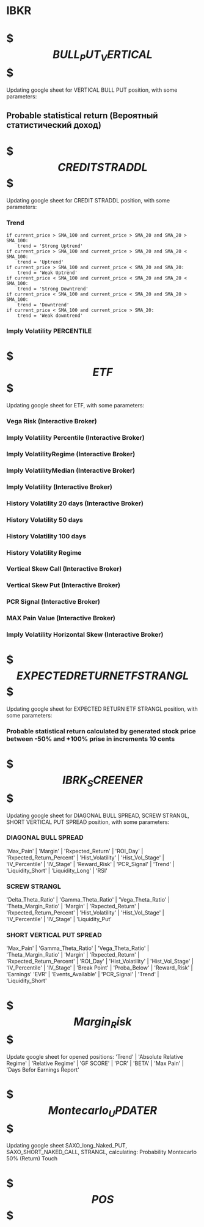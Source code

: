 # IBKR

# $$$      BULL_PUT_VERTICAL      $$$
Updating google sheet for VERTICAL BULL PUT position, with some parameters:
## Probable statistical return (Вероятный статистический доход)


# $$$      CREDIT STRADDL      $$$
Updating google sheet for CREDIT STRADDL position, with some parameters:
### Trend 
    if current_price > SMA_100 and current_price > SMA_20 and SMA_20 > SMA_100:
        trend = 'Strong Uptrend'
    if current_price > SMA_100 and current_price > SMA_20 and SMA_20 < SMA_100:
        trend = 'Uptrend'
    if current_price > SMA_100 and current_price < SMA_20 and SMA_20:
        trend = 'Weak Uptrend'
    if current_price < SMA_100 and current_price < SMA_20 and SMA_20 < SMA_100:
        trend = 'Strong Downtrend'
    if current_price < SMA_100 and current_price < SMA_20 and SMA_20 > SMA_100:
        trend = 'Downtrend'
    if current_price < SMA_100 and current_price > SMA_20:
        trend = 'Weak downtrend'
### Imply Volatility PERCENTILE


# $$$      ETF      $$$
Updating google sheet for ETF, with some parameters:
### Vega Risk (Interactive Broker)
### Imply Volatility Percentile (Interactive Broker)
### Imply VolatilityRegime (Interactive Broker)
### Imply VolatilityMedian (Interactive Broker)
### Imply Volatility (Interactive Broker)
### History Volatility 20 days (Interactive Broker)
### History Volatility 50 days
### History Volatility 100 days
### History Volatility Regime
### Vertical Skew Call (Interactive Broker)
### Vertical Skew Put (Interactive Broker)
### PCR Signal (Interactive Broker)
### MAX Pain Value (Interactive Broker)
### Imply Volatility Horizontal Skew (Interactive Broker)


# $$$      EXPECTED RETURN ETF STRANGL      $$$
Updating google sheet for EXPECTED RETURN ETF STRANGL position, with some parameters:
### Probable statistical return calculated by generated stock price between -50% and +100% prise in increments 10 cents

# $$$      IBRK_SCREENER      $$$
Updating google sheet for DIAGONAL BULL SPREAD, SCREW STRANGL, SHORT VERTICAL PUT SPREAD position, with some parameters:

### DIAGONAL BULL SPREAD
'Max_Pain' | 'Margin' | 'Rxpected_Return' | 'ROI_Day' | 'Rxpected_Return_Percent' | 'Hist_Volatility' | 'Hist_Vol_Stage' | 'IV_Percentile' | 'IV_Stage' | 'Reward_Risk' | 
'PCR_Signal' | 'Trend' | 'Liquidity_Short' | 'Liquidity_Long' | 'RSI'

### SCREW STRANGL
'Delta_Theta_Ratio' | 'Gamma_Theta_Ratio' | 'Vega_Theta_Ratio' | 'Theta_Margin_Ratio' | 'Margin' | 'Rxpected_Return' | 'Rxpected_Return_Percent' | 
'Hist_Volatility' | 'Hist_Vol_Stage' | 'IV_Percentile' | 'IV_Stage' | 'Liquidity_Put'

### SHORT VERTICAL PUT SPREAD
'Max_Pain' | 'Gamma_Theta_Ratio' | 'Vega_Theta_Ratio' | 'Theta_Margin_Ratio' | 'Margin' | 'Rxpected_Return' | 'Rxpected_Return_Percent' | 
'ROI_Day' | 'Hist_Volatility' | 'Hist_Vol_Stage' | 'IV_Percentile' | 'IV_Stage' | 'Break Point' | 'Proba_Below' | 'Reward_Risk' | 'Earnings'
'EVR' | 'Events_Available' | 'PCR_Signal' | 'Trend' | 'Liquidity_Short'

# $$$      Margin_Risk      $$$
Update google sheet for opened positions:
'Trend' | 'Absolute Relative Regime' | 'Relative Regime' | 'GF SCORE' | 'PCR' | 'BETA' | 'Max Pain' | 'Days Befor Earnings Report'

# $$$      Montecarlo_UPDATER      $$$
Updating google sheet SAXO_long_Naked_PUT, SAXO_SHORT_NAKED_CALL, STRANGL, calculating:
Probability Montecarlo 50% (Return) Touch

# $$$      POS      $$$

